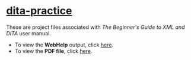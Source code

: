 # [dita-practice](http://crystalbarragan.github.io/dita-practice)

These are project files associated with _The Beginner's Guide to XML and DITA_ user manual.

- To view the **WebHelp** output, click [here](http://crystalbarragan.github.io/dita-practice).
- To view the **PDF file**, click [here](https://github.com/crystalbarragan/dita-practice/blob/master/pdf/User%20Manual%20Example.pdf).
